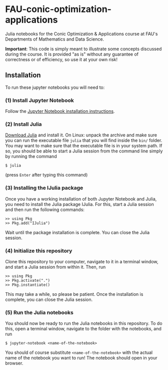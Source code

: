 # FAU-conic-optimization-applications
Julia notebooks for the Conic Optimization &amp; Applications course at FAU's Departments of Mathematics and Data Science.

**Important**: This code is simply meant to illustrate some concepts discussed during the course. It is provided "as is" without any guarantee of correctness or of efficiency, so use it at your own risk!


## Installation
To run these jupyter notebooks you will need to:

### (1) Install Jupyter Notebook
Follow the [Jupyter Notebook installation instructions](https://jupyter.org/install).

### (2) Install Julia
[Download Julia](https://julialang.org/downloads/) and install it. On Linux: unpack the archive and make sure you can run the executable file `julia` that you will find inside the `bin/` folder. You may want to make sure that the executable file is in your system path. If so, you should be able to start a Julia session from the command line simply by running the command
```
$ julia
```

(press `Enter` after typing this command)

### (3) Installing the IJulia package
Once you have a working installation of both Jupyter Notebook and Julia, you need to install the Julia package IJulia. For this, start a Julia session and then run the following commands:
```
>> using Pkg
>> Pkg.add("IJulia")
```
Wait until the package installation is complete. You can close the Julia session.

### (4) Initialize this repository
Clone this repository to your computer, navigate to it in a terminal window, and start a Julia session from within it. Then, run
```
>> using Pkg
>> Pkg.activate(".")
>> Pkg.instantiate()
```
This may take a while, so please be patient. Once the installation is complete, you can close the Julia session.

### (5) Run the Julia notebooks
You should now be ready to run the Julia notebooks in this repository. To do this, open a terminal window, navigate to the folder with the notebooks, and run
```
$ jupyter-notebook <name-of-the-notebook>
```
You should of course substitute `<name-of-the-notebook>` with the actual name of the notebook you want to run! The notebook should open in your browser.
